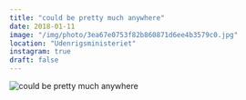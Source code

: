 ```yaml
---
title: "could be pretty much anywhere"
date: 2018-01-11
image: "/img/photo/3ea67e0753f82b860871d6ee4b3579c0.jpg"
location: "Udenrigsministeriet"
instagram: true
draft: false
---
```


![could be pretty much anywhere](/img/photo/3ea67e0753f82b860871d6ee4b3579c0.jpg)
